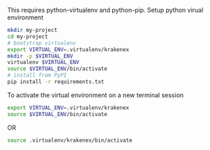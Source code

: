 
This requires python-virtualenv and python-pip.
Setup python virual environment

```bash
mkdir my-project
cd my-project
# bootstrap virtualenv
export VIRTUAL_ENV=.virtualenv/krakenex
mkdir -p $VIRTUAL_ENV
virtualenv $VIRTUAL_ENV
source $VIRTUAL_ENV/bin/activate
# install from PyPI
pip install -r requirements.txt 
```

To activate the virtual environment on a new terminal session
```bash
export VIRTUAL_ENV=.virtualenv/krakenex
source $VIRTUAL_ENV/bin/activate
```

OR

```bash
source .virtualenv/krakenex/bin/activate
```
